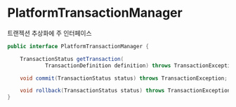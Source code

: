 # PlatformTransactionManager
트랜젝션 추상화에 주 인터페이스 

```java
public interface PlatformTransactionManager {

    TransactionStatus getTransaction(
            TransactionDefinition definition) throws TransactionException;

    void commit(TransactionStatus status) throws TransactionException;

    void rollback(TransactionStatus status) throws TransactionException;
}
```